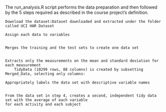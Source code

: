 
The run_analysis.R script performs the data preparation and then followed by the 5 steps required as 
    described in the course project’s definition.

    Download the dataset:Dataset downloaded and extracted under the folder called UCI HAR Dataset

    Assign each data to variables
        

    Merges the training and the test sets to create one data set
        

    Extracts only the measurements on the mean and standard deviation for each measurement
        TidyData (10299 rows, 88 columns) is created by subsetting Merged_Data, selecting only columns: 

    Appropriately labels the data set with descriptive variable names
       

    From the data set in step 4, creates a second, independent tidy data set with the average of each variable 
    for each activity and each subject
